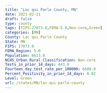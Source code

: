 ```yaml
---
title: "Lac qui Parle County, MN"
date: 2021-02-21
draft: false
type: county
tags: [FIPS:27073.0,FEMA:5.0,Non-core,Green]
categories: [MN]
County: Lac qui Parle County
State: MN
FIPS: 27073.0
FEMA_Region: 5.0
Population: 6623.0
NCHS_Urban_Rural_Classification: Non-core
Tests_in_prior_14_days: 443.0
Fourteen_day_test_rate_per_100000: 6689.0
Percent_Positivity_in_prior_14_days: 0.02
Level: Green
url: /states/MN/lac-qui-parle-county
---
```




